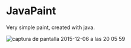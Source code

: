 # JavaPaint
Very simple paint, created with java.

![captura de pantalla 2015-12-06 a las 20 05 59](https://cloud.githubusercontent.com/assets/3776200/11618854/263589e2-9c55-11e5-8bd7-550e84111462.png)
